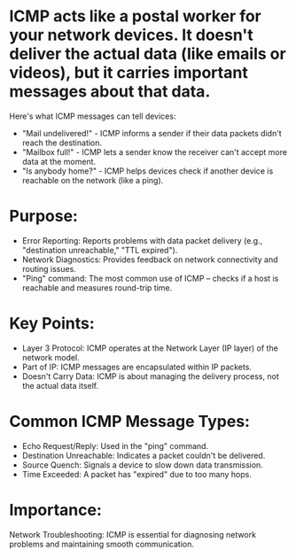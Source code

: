 # ICMP acts like a postal worker for your network devices. It doesn't deliver the actual data (like emails or videos), but it carries important messages about that data.


Here's what ICMP messages can tell devices:
- "Mail undelivered!" - ICMP informs a sender if their data packets didn't reach the destination.
- "Mailbox full!" - ICMP lets a sender know the receiver can't accept more data at the moment.
- "Is anybody home?" - ICMP helps devices check if another device is reachable on the network (like a ping).

# Purpose:
- Error Reporting: Reports problems with data packet delivery (e.g., "destination unreachable," "TTL expired").
- Network Diagnostics: Provides feedback on network connectivity and routing issues.
- "Ping" command: The most common use of ICMP – checks if a host is reachable and measures round-trip time.
  
# Key Points:
- Layer 3 Protocol: ICMP operates at the Network Layer (IP layer) of the network model.
- Part of IP: ICMP messages are encapsulated within IP packets.
- Doesn't Carry Data: ICMP is about managing the delivery process, not the actual data itself.
  
# Common ICMP Message Types:
- Echo Request/Reply: Used in the "ping" command.
- Destination Unreachable: Indicates a packet couldn't be delivered.
- Source Quench: Signals a device to slow down data transmission.
- Time Exceeded: A packet has "expired" due to too many hops.

# Importance:
Network Troubleshooting: ICMP is essential for diagnosing network problems and maintaining smooth communication.
